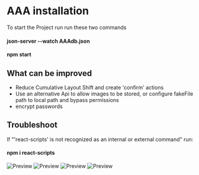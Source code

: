 # AAA installation

To start the Project run run these two commands

#### json-server --watch AAAdb.json

#### npm start

## What can be improved
- Reduce Cumulative Layout Shift and create 'confirm' actions
- Use an alternative Api to allow images to be stored, or configure fakeFile path to local path and bypass permissions
- encrypt passwords


## Troubleshoot
If "'react-scripts' is not recognized as an internal or external command"
run: 
#### npm i react-scripts


![Preview](https://github.com/Samuel-Morgan-Tyghe/Api-Account-App/blob/master/PreviewGif/Preview%20(4).gif)
![Preview](https://github.com/Samuel-Morgan-Tyghe/Api-Account-App/blob/master/PreviewGif/Preview%20(3).gif)
![Preview](https://github.com/Samuel-Morgan-Tyghe/Api-Account-App/blob/master/PreviewGif/Preview%20(2).gif)
![Preview](https://github.com/Samuel-Morgan-Tyghe/Api-Account-App/blob/master/PreviewGif/Preview%20(1).gif)
